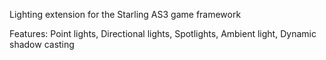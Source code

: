 Lighting extension for the Starling AS3 game framework

Features:
Point lights,
Directional lights,
Spotlights,
Ambient light,
Dynamic shadow casting